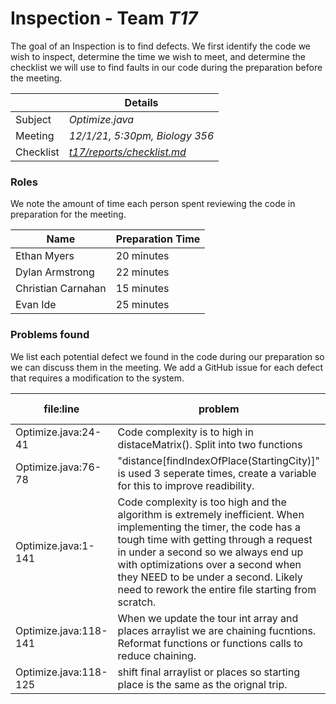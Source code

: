 # Inspection - Team *T17* 

The goal of an Inspection is to find defects.
We first identify the code we wish to inspect, determine the time we wish to meet, and determine the checklist we will use to find faults in our code during the preparation before the meeting.

|  | Details |
| ----- | ----- |
| Subject | *Optimize.java* |
| Meeting | *12/1/21, 5:30pm, Biology 356* |
| Checklist | [*t17/reports/checklist.md*](https://github.com/CSU-CS-314-Fall-2021/t17/blob/main/reports/checklist.md) |

### Roles

We note the amount of time each person spent reviewing the code in preparation for the meeting.

| Name | Preparation Time |
| ---- | ---- |
| Ethan Myers | 20 minutes |
| Dylan Armstrong | 22 minutes |
| Christian Carnahan | 15 minutes |
| Evan Ide | 25 minutes |



### Problems found

We list each potential defect we found in the code during our preparation so we can discuss them in the meeting.
We add a GitHub issue for each defect that requires a modification to the system.

| file:line | problem | hi/med/low | who found | github#  |
| --- | --- | :---: | :---: | --- |
| Optimize.java:24-41| Code complexity is to high in distaceMatrix(). Split into two functions | med | Ethan Myers | #849 | 
| Optimize.java:76-78 | "distance[findIndexOfPlace(StartingCity)]" is used 3 seperate times, create a variable for this to improve readibility. | low | Dylan | N/A |
| Optimize.java:1-141| Code complexity is too high and the algorithm is extremely inefficient. When implementing the timer, the code has a tough time with getting through a request in under a second so we always end up with optimizations over a second when they NEED to be under a second. Likely need to rework the entire file starting from scratch. | HIGH | Christian Carnahan | N/A |
| Optimize.java:118-141| When we update the tour int array and places arraylist we are chaining fucntions. Reformat functions or functions calls to reduce chaining. | low | Ethan Myers | #859 | 
| Optimize.java:118-125| shift final arraylist or places so starting place is the same as the orignal trip. | med | Ethan Myers | #860 |

